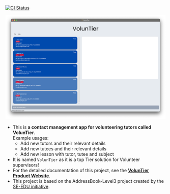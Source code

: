 [![CI Status](https://github.com/se-edu/addressbook-level3/workflows/Java%20CI/badge.svg)](https://github.com/AY2425S1-CS2103T-F08-1a/tp/actions)


![Ui](docs/images/Ui.png)

* This is **a contact management app for volunteering tutors called VolunTier**.<br>
  Example usages:
  * Add new tutors and their relevant details
  * Add new tutees and their relevant details
  * Add new lesson with tutor, tutee and subject
* It is named `VolunTier` as it is a top Tier solution for Volunteer supervisors!
* For the detailed documentation of this project, see the **[VolunTier Product Website](https://ay2425s1-cs2103t-f08-1a.github.io/tp/)**.
* This project is based on the AddressBook-Level3 project created by the [SE-EDU initiative](https://se-education.org).
